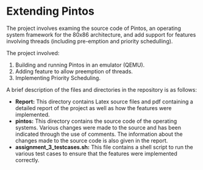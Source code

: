 # Extending Pintos 

The project involves examing the source code of Pintos, an operating system framework for the 80x86 architecture, and add support for features involving threads (including pre-emption and priority schedulling).

The project involved:
1. Building and running Pintos in an emulator (QEMU).
2. Adding feature to allow preemption of threads.
3. Implementing Priority Scheduling.

A brief description of the files and directories in the repository is as follows:

- **Report:** This directory contains Latex source files and pdf containing a detailed report of the project as well as how the features were implemented.
- **pintos:** This directory contains the source code of the operating systems. Various changes were made to the source and has been indicated through the use of comments. The information about the changes made to the source code is also given in the report.
- **assignment_3_testcases.sh:** This file contains a shell script to run the various test cases to ensure that the features were implemented correctly.
